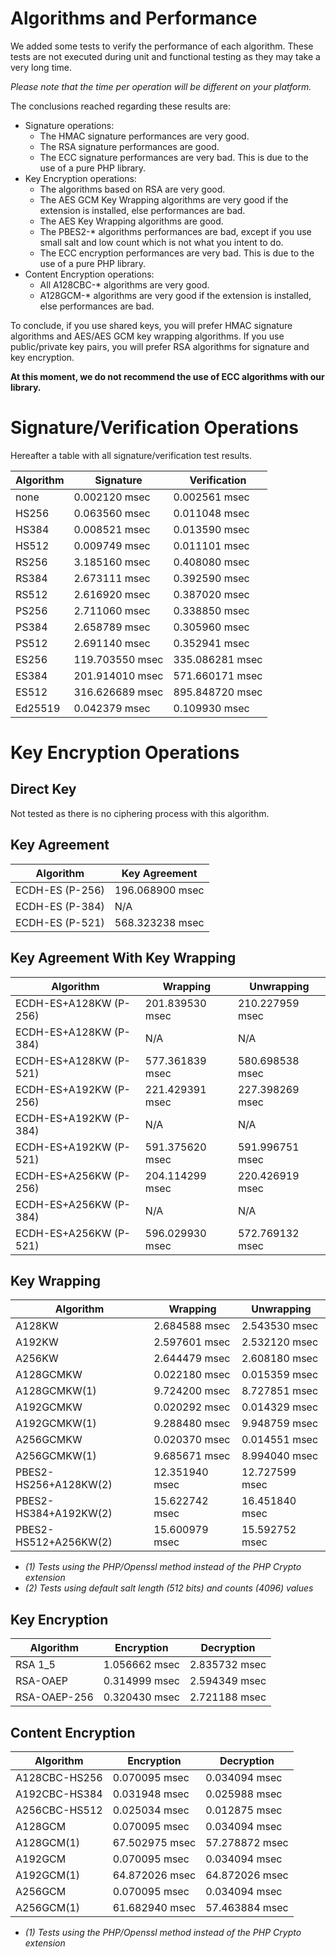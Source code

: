 Algorithms and Performance
==========================

We added some tests to verify the performance of each algorithm.
These tests are not executed during unit and functional testing as they may take a very long time.

*Please note that the time per operation will be different on your platform.*

The conclusions reached regarding these results are:

* Signature operations:
  * The HMAC signature performances are very good.
  * The RSA signature performances are good.
  * The ECC signature performances are very bad. This is due to the use of a pure PHP library.
* Key Encryption operations:
  * The algorithms based on RSA are very good.
  * The AES GCM Key Wrapping algorithms are very good if the extension is installed, else performances are bad.
  * The AES Key Wrapping algorithms are good.
  * The PBES2-* algorithms performances are bad, except if you use small salt and low count which is not what you intent to do.
  * The ECC encryption performances are very bad. This is due to the use of a pure PHP library.
* Content Encryption operations:
  * All A128CBC-* algorithms are very good. 
  * A128GCM-* algorithms are very good if the extension is installed, else performances are bad.

To conclude, if you use shared keys, you will prefer HMAC signature algorithms and AES/AES GCM key wrapping algorithms.
If you use public/private key pairs, you will prefer RSA algorithms for signature and key encryption.

**At this moment, we do not recommend the use of ECC algorithms with our library.**

# Signature/Verification Operations

Hereafter a table with all signature/verification test results.

|  Algorithm  |    Signature    |  Verification   |
|-------------|-----------------|-----------------|
| none        |   0.002120 msec |   0.002561 msec |
| HS256       |   0.063560 msec |   0.011048 msec |
| HS384       |   0.008521 msec |   0.013590 msec |
| HS512       |   0.009749 msec |   0.011101 msec |
| RS256       |   3.185160 msec |   0.408080 msec |
| RS384       |   2.673111 msec |   0.392590 msec |
| RS512       |   2.616920 msec |   0.387020 msec |
| PS256       |   2.711060 msec |   0.338850 msec |
| PS384       |   2.658789 msec |   0.305960 msec |
| PS512       |   2.691140 msec |   0.352941 msec |
| ES256       | 119.703550 msec | 335.086281 msec |
| ES384       | 201.914010 msec | 571.660171 msec |
| ES512       | 316.626689 msec | 895.848720 msec |
| Ed25519     |   0.042379 msec |   0.109930 msec |

# Key Encryption Operations

## Direct Key

Not tested as there is no ciphering process with this algorithm.

## Key Agreement

|    Algorithm    |  Key Agreement  |
|-----------------|-----------------|
| ECDH-ES (P-256) | 196.068900 msec |
| ECDH-ES (P-384) | N/A             |
| ECDH-ES (P-521) | 568.323238 msec |

## Key Agreement With Key Wrapping

|    Algorithm           |    Wrapping     |    Unwrapping   |
|------------------------|-----------------|-----------------|
| ECDH-ES+A128KW (P-256) | 201.839530 msec | 210.227959 msec |
| ECDH-ES+A128KW (P-384) | N/A             | N/A             |
| ECDH-ES+A128KW (P-521) | 577.361839 msec | 580.698538 msec |
| ECDH-ES+A192KW (P-256) | 221.429391 msec | 227.398269 msec |
| ECDH-ES+A192KW (P-384) | N/A             | N/A             |
| ECDH-ES+A192KW (P-521) | 591.375620 msec | 591.996751 msec |
| ECDH-ES+A256KW (P-256) | 204.114299 msec | 220.426919 msec |
| ECDH-ES+A256KW (P-384) | N/A             | N/A             |
| ECDH-ES+A256KW (P-521) | 596.029930 msec | 572.769132 msec |

## Key Wrapping

|    Algorithm       |    Wrapping     |    Unwrapping   |
|--------------------|-----------------|-----------------|
| A128KW                |   2.684588 msec |   2.543530 msec |
| A192KW                |   2.597601 msec |   2.532120 msec |
| A256KW                |   2.644479 msec |   2.608180 msec |
| A128GCMKW             |   0.022180 msec |   0.015359 msec |
| A128GCMKW(1)          |   9.724200 msec |   8.727851 msec |
| A192GCMKW             |   0.020292 msec |   0.014329 msec |
| A192GCMKW(1)          |   9.288480 msec |   9.948759 msec |
| A256GCMKW             |   0.020370 msec |   0.014551 msec |
| A256GCMKW(1)          |   9.685671 msec |   8.994040 msec |
| PBES2-HS256+A128KW(2) |  12.351940 msec |  12.727599 msec |
| PBES2-HS384+A192KW(2) |  15.622742 msec |  16.451840 msec |
| PBES2-HS512+A256KW(2) |  15.600979 msec |  15.592752 msec |

* *(1) Tests using the PHP/Openssl method instead of the PHP Crypto extension*
* *(2) Tests using default salt length (512 bits) and counts (4096) values*

## Key Encryption

|    Algorithm |   Encryption    |    Decryption   |
|--------------|-----------------|-----------------|
| RSA 1_5      |   1.056662 msec |   2.835732 msec |
| RSA-OAEP     |   0.314999 msec |   2.594349 msec |
| RSA-OAEP-256 |   0.320430 msec |   2.721188 msec |

## Content Encryption

|    Algorithm  |   Encryption    |    Decryption   |
|---------------|-----------------|-----------------|
| A128CBC-HS256 |   0.070095 msec |   0.034094 msec |
| A192CBC-HS384 |   0.031948 msec |   0.025988 msec |
| A256CBC-HS512 |   0.025034 msec |   0.012875 msec |
| A128GCM       |   0.070095 msec |   0.034094 msec |
| A128GCM(1)    |  67.502975 msec |  57.278872 msec |
| A192GCM       |   0.070095 msec |   0.034094 msec |
| A192GCM(1)    |  64.872026 msec |  64.872026 msec |
| A256GCM       |   0.070095 msec |   0.034094 msec |
| A256GCM(1)    |  61.682940 msec |  57.463884 msec |

* *(1) Tests using the PHP/Openssl method instead of the PHP Crypto extension*
